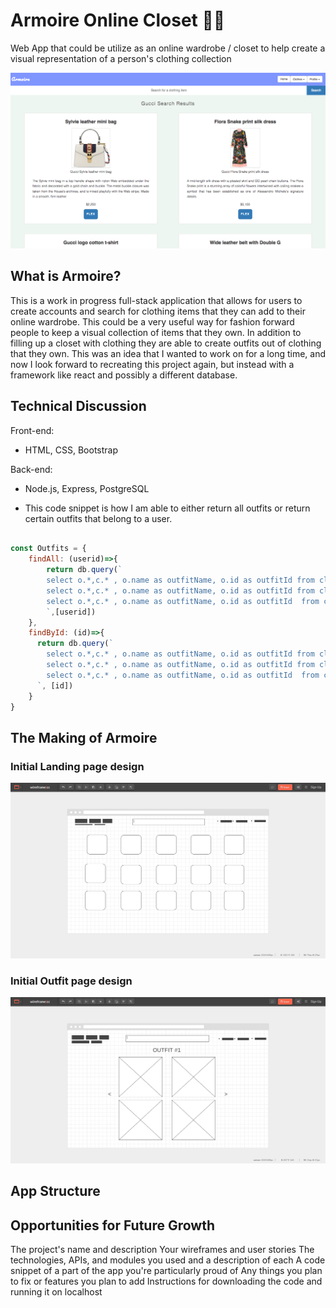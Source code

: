 # Armoire Online Closet 💃🏾
Web App that could be utilize as an online wardrobe / closet to help create a visual representation of a person's clothing collection

![armoire image](./public/splashimage.png)

## What is Armoire?

This is a work in progress full-stack application that allows for users to create accounts and search for clothing items that they can add to their online wardrobe. This could be a very useful way for fashion forward people to keep a visual collection of items that they own. In addition to filling up a closet with clothing they are able to create outfits out of clothing that they own. This was an idea that I wanted to work on for a long time, and now I look forward to recreating this project again, but instead with a framework like react and possibly a different database.

## Technical Discussion

Front-end:
- HTML, CSS, Bootstrap

Back-end:
- Node.js, Express, PostgreSQL


- This code snippet is how I am able to either return all outfits or return certain outfits that belong to a user.

```javascript

const Outfits = {
    findAll: (userid)=>{
        return db.query(`
        select o.*,c.* , o.name as outfitName, o.id as outfitId from clothes c inner join outfits o on c.id = o.top_id WHERE o.userid = $1 union all
        select o.*,c.* , o.name as outfitName, o.id as outfitId from clothes c inner join outfits o on c.id = o.bottom_id WHERE o.userid = $1 union all
        select o.*,c.* , o.name as outfitName, o.id as outfitId  from clothes c inner join outfits o on c.id = o.shoe_id WHERE o.userid = $1
        `,[userid])
    },
    findById: (id)=>{
      return db.query(`
        select o.*,c.* , o.name as outfitName, o.id as outfitId from clothes c inner join outfits o on c.id = o.top_id WHERE o.id = $1 union all
        select o.*,c.* , o.name as outfitName, o.id as outfitId from clothes c inner join outfits o on c.id = o.bottom_id WHERE o.id = $1 union all
        select o.*,c.* , o.name as outfitName, o.id as outfitId  from clothes c inner join outfits o on c.id = o.shoe_id WHERE o.id = $1
      `, [id])
    }
}

```

## The Making of Armoire
### Initial Landing page design
![landing page](/landingpage.png)

### Initial Outfit page design
![outfit image](/outfitpage.png)

## App Structure


## Opportunities for Future Growth


The project's name and description
Your wireframes and user stories
The technologies, APIs, and modules you used and a description of each
A code snippet of a part of the app you're particularly proud of
Any things you plan to fix or features you plan to add
Instructions for downloading the code and running it on localhost
